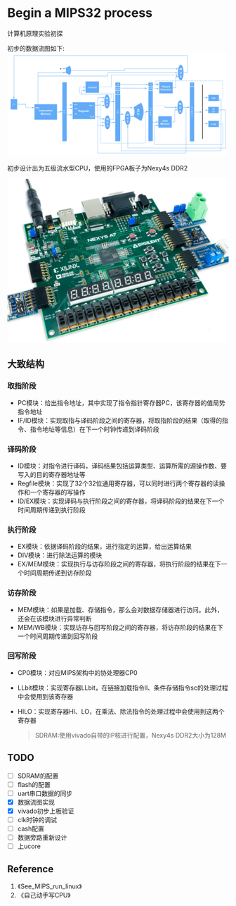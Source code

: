 # Begin a MIPS32 process

计算机原理实验初探

初步的数据流图如下:
![avater](img/MIPS32.png)


初步设计出为五级流水型CPU，使用的FPGA板子为Nexy4s DDR2


![banner](img/FPGA_banner.png)

## 大致结构
### 取指阶段

- PC模块：给出指令地址，其中实现了指令指针寄存器PC，该寄存器的值局势指令地址
- IF/ID模块：实现取指与译码阶段之间的寄存器，将取指阶段的结果（取得的指令、指令地址等信息）在下一个时钟传递到译码阶段
### 译码阶段

- ID模块：对指令进行译码，译码结果包括运算类型、运算所需的源操作数、要写入的目的寄存器地址等
- Regfile模块：实现了32个32位通用寄存器，可以同时进行两个寄存器的读操作和一个寄存器的写操作
- ID/EX模块：实现译码与执行阶段之间的寄存器，将译码阶段的结果在下一个时间周期传递到执行阶段

### 执行阶段

- EX模块：依据译码阶段的结果，进行指定的运算，给出运算结果
- DIV模块：进行除法运算的模块
- EX/MEM模块：实现执行与访存阶段之间的寄存器，将执行阶段的结果在下一个时间周期传递到访存阶段

### 访存阶段

- MEM模块：如果是加载、存储指令，那么会对数据存储器进行访问。此外，还会在该模块进行异常判断
- MEM/WB模块：实现访存与回写阶段之间的寄存器，将访存阶段的结果在下一个时间周期传递到回写阶段

### 回写阶段
- CP0模块：对应MIPS架构中的协处理器CP0
- LLbit模块：实现寄存器LLbit，在链接加载指令ll、条件存储指令sc的处理过程中会使用到该寄存器
- HILO：实现寄存器HI、LO，在乘法、除法指令的处理过程中会使用到这两个寄存器

    
    > SDRAM:使用vivado自带的IP核进行配置，Nexy4s DDR2大小为128M
    
## TODO
- [ ] SDRAM的配置
- [ ] flash的配置
- [ ] uart串口数据的同步
- [x] 数据流图实现
- [x] vivado初步上板验证
- [ ] clk时钟的调试
- [ ] cash配置
- [ ] 数据旁路重新设计
- [ ] 上ucore

## Reference
1. 《See_MIPS_run_linux》
2. 《自己动手写CPU》


